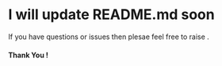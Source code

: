 <h1> I will update README.md soon </h1>

<p> If you have questions or issues then plesae feel free to raise .</p>

<h4>Thank You ! </h4>
